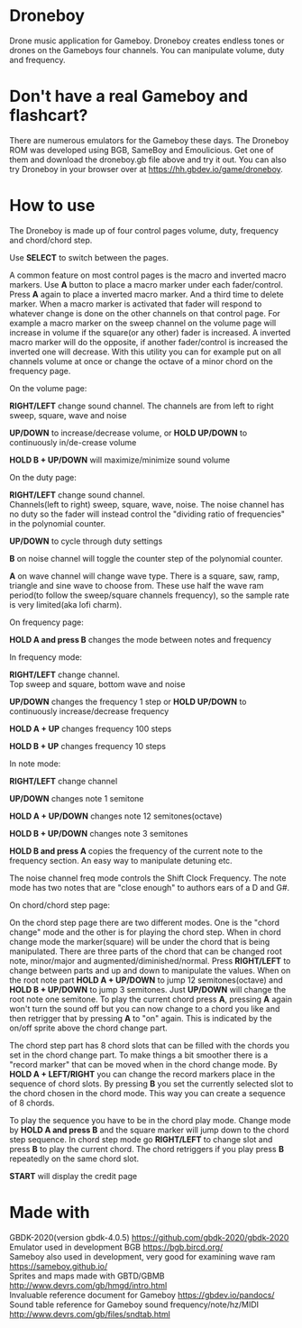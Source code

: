 # Droneboy
Drone music application for Gameboy. 
Droneboy creates endless tones or drones on the Gameboys four channels. You can manipulate volume, duty and frequency.

# Don't have a real Gameboy and flashcart?
There are numerous emulators for the Gameboy these days. The Droneboy ROM was developed using BGB, SameBoy and Emoulicious. Get one of them and download the droneboy.gb file above and try it out. You can also try Droneboy in your browser over at https://hh.gbdev.io/game/droneboy.

# How to use
The Droneboy is made up of four control pages volume, duty, frequency and chord/chord step.

Use **SELECT** to switch between the pages.

A common feature on most control pages is the macro and inverted macro markers. Use **A** button to place a macro marker under each fader/control. Press **A** again to place a inverted macro marker. And a third time to delete marker. When a macro marker is activated that fader will respond to whatever change is done on the other channels on that control page. For example a macro marker on the sweep channel on the volume page will increase in volume if the square(or any other) fader is increased. A inverted macro marker will do the opposite, if another fader/control is increased the inverted one will decrease. With this utility you can for example put on all channels volume at once or change the octave of a minor chord on the frequency page.

On the volume page:

**RIGHT/LEFT** change sound channel. 
The channels are from left to right sweep, square, wave and noise

**UP/DOWN** to increase/decrease volume, or **HOLD UP/DOWN** to continuously in/de-crease volume

**HOLD B + UP/DOWN** will maximize/minimize sound volume

On the duty page:

**RIGHT/LEFT** change sound channel.  
Channels(left to right) sweep, square, wave, noise. The noise channel has no duty so the fader will instead control the "dividing ratio of frequencies" in the polynomial counter.

**UP/DOWN** to cycle through duty settings

**B** on noise channel will toggle the counter step of the polynomial counter. 

**A** on wave channel will change wave type. There is a square, saw, ramp, triangle and sine wave to choose from. These use half the wave ram period(to follow the sweep/square channels frequency), so the sample rate is very limited(aka lofi charm). 

On frequency page:

**HOLD A and press B** changes the mode between notes and frequency

In frequency mode:

**RIGHT/LEFT** change channel.  
Top sweep and square, bottom wave and noise

**UP/DOWN** changes the frequency 1 step
or **HOLD UP/DOWN** to continuously increase/decrease frequency

**HOLD A + UP** changes frequency 100 steps

**HOLD B + UP** changes frequency 10 steps

In note mode:

**RIGHT/LEFT** change channel

**UP/DOWN** changes note 1 semitone

**HOLD A + UP/DOWN** changes note 12 semitones(octave)

**HOLD B + UP/DOWN** changes note 3 semitones

**HOLD B and press A**
 copies the frequency of the current note to the frequency section. An easy way to manipulate detuning etc.

The noise channel freq mode controls the Shift Clock Frequency. The note mode has two notes that are "close enough" to authors ears of a D and G#.  

On chord/chord step page:

On the chord step page there are two different modes. One is the "chord change" mode and the other is for playing the chord step. When in chord change mode the marker(square) will be under the chord that is being manipulated. There are three parts of the chord that can be changed root note, minor/major and augmented/diminished/normal. Press **RIGHT/LEFT** to change between parts and up and down to manipulate the values. When on the root note part **HOLD A + UP/DOWN** to jump 12 semitones(octave) and **HOLD B + UP/DOWN** to jump 3 semitones. Just **UP/DOWN** will change the root note one semitone. To play the current chord  press **A**, pressing **A** again won't turn the sound off but you can now change to a chord you like and then retrigger that by pressing **A** to "on" again. This is indicated by the on/off sprite above the chord change part.

The chord step part has 8 chord slots that can be filled with the chords you set in the chord change part. To make things a bit smoother there is a "record marker" that can be moved when in the chord change mode. By **HOLD A + LEFT/RIGHT** you can change the record markers place in the sequence of chord slots. By pressing **B** you set the currently selected slot to the chord chosen in the chord mode. This way you can create a sequence of 8 chords.

To play the sequence you have to be in the chord play mode. Change mode by **HOLD A and press B** and the square marker will jump down to the chord step sequence. In chord step mode go **RIGHT/LEFT** to change slot and press **B** to play the current chord. The chord retriggers if you play press **B** repeatedly on the same chord slot.


**START** will display the credit page

# Made with
GBDK-2020(version gbdk-4.0.5) https://github.com/gbdk-2020/gbdk-2020  
Emulator used in development BGB https://bgb.bircd.org/  
Sameboy also used in development, very good for examining wave ram https://sameboy.github.io/  
Sprites and maps made with GBTD/GBMB http://www.devrs.com/gb/hmgd/intro.html  
Invaluable reference document for Gameboy https://gbdev.io/pandocs/  
Sound table reference for Gameboy sound frequency/note/hz/MIDI http://www.devrs.com/gb/files/sndtab.html  
